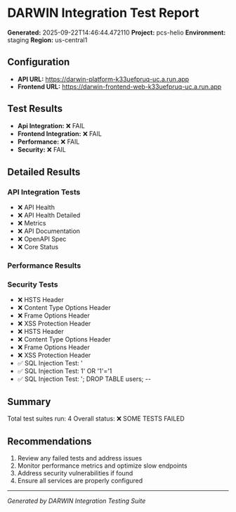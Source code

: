 # DARWIN Integration Test Report

**Generated:** 2025-09-22T14:46:44.472110
**Project:** pcs-helio
**Environment:** staging
**Region:** us-central1

## Configuration

- **API URL:** https://darwin-platform-k33uefpruq-uc.a.run.app
- **Frontend URL:** https://darwin-frontend-web-k33uefpruq-uc.a.run.app

## Test Results

- **Api Integration:** ❌ FAIL
- **Frontend Integration:** ❌ FAIL
- **Performance:** ❌ FAIL
- **Security:** ❌ FAIL

## Detailed Results

### API Integration Tests
- ❌ API Health
- ❌ API Health Detailed
- ❌ Metrics
- ❌ API Documentation
- ❌ OpenAPI Spec
- ❌ Core Status

### Performance Results

### Security Tests
- ❌ HSTS Header
- ❌ Content Type Options Header
- ❌ Frame Options Header
- ❌ XSS Protection Header
- ❌ HSTS Header
- ❌ Content Type Options Header
- ❌ Frame Options Header
- ❌ XSS Protection Header
- ✅ SQL Injection Test: '
- ✅ SQL Injection Test: 1' OR '1'='1
- ✅ SQL Injection Test: '; DROP TABLE users; --

## Summary

Total test suites run: 4
Overall status: ❌ SOME TESTS FAILED

## Recommendations

1. Review any failed tests and address issues
2. Monitor performance metrics and optimize slow endpoints
3. Address security vulnerabilities if found
4. Ensure all services are properly configured

---
*Generated by DARWIN Integration Testing Suite*
